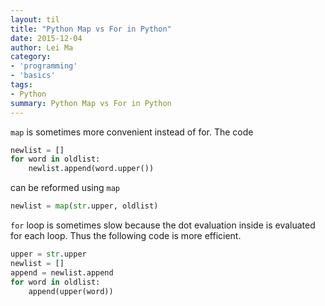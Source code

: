 ```yaml
---
layout: til
title: "Python Map vs For in Python"
date: 2015-12-04
author: Lei Ma
category:
- 'programming'
- 'basics'
tags:
- Python
summary: Python Map vs For in Python
---
```




`map` is sometimes more convenient instead of for. The code

```python
newlist = []
for word in oldlist:
    newlist.append(word.upper())
```

can be reformed using `map`

```python
newlist = map(str.upper, oldlist)
```

`for` loop is sometimes slow because the dot evaluation inside is evaluated for each loop. Thus the following code is more efficient.

```python
upper = str.upper
newlist = []
append = newlist.append
for word in oldlist:
    append(upper(word))
```
